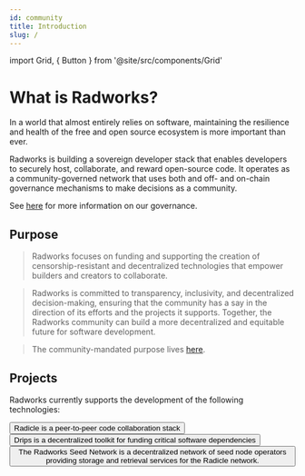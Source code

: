 ```yaml
---
id: community
title: Introduction
slug: /
---
```


import Grid, { Button } from '@site/src/components/Grid'

# What is Radworks?

In a world that almost entirely relies on software, maintaining the resilience and health of the free and open source ecosystem is more important than ever.

Radworks is building a sovereign developer stack that enables developers to securely host, collaborate, and reward open-source code. It operates as a community-governed network that uses both and off- and on-chain governance mechanisms to make decisions as a community. 

See [here](https://docs.radworks.org/community/governance-overview) for more information on our governance.

## Purpose

> Radworks focuses on funding and supporting the creation of censorship-resistant and decentralized technologies that empower builders and creators to collaborate.

> Radworks is committed to transparency, inclusivity, and decentralized decision-making, ensuring that the community has a say in the direction of its efforts and the projects it supports. Together, the Radworks community can build a more decentralized and equitable future for software development. 

> The community-mandated purpose lives [here](https://app.radicle.xyz/seeds/seed.radworks.org/rad:zPUsinVa3gP71g6Dt47LP76phAWd/tree/main/purpose.md).

## Projects
Radworks currently supports the development of the following technologies:

<Grid>
  <Button
    href="https://radicle.xyz"
    title="Radicle 👾"
    cta="radicle.xyz"
  >
    Radicle is a peer-to-peer code collaboration stack
  </Button>
  <Button
    href="https://drips.network"
    title="Drips 💧"
    cta="drips.network"
  >
    Drips is a decentralized toolkit for funding critical software dependencies
  </Button>
  <Button
    href=""
    title="RSN 🌐"
    cta="Coming soon!"
  >
    The Radworks Seed Network is a decentralized network of seed node operators providing storage and retrieval services for the Radicle network.
  </Button>
</Grid>
